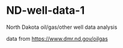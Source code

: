 # ND-well-data-1

North Dakota oil/gas/other well data analysis

data from https://www.dmr.nd.gov/oilgas
